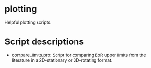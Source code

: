 # plotting
Helpful plotting scripts.

# Script descriptions
- compare_limits.pro: Script for comparing EoR upper limits from the literature in a 2D-stationary or 3D-rotating format.

